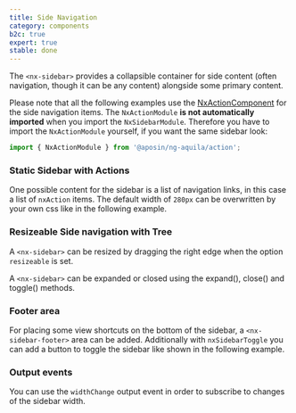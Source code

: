 ```yaml
---
title: Side Navigation
category: components
b2c: true
expert: true
stable: done
---
```


The `<nx-sidebar>` provides a collapsible container for side content (often navigation, though it can be any content) alongside some primary content.

Please note that all the following examples use the [NxActionComponent](./documentation/action) for the side navigation items.
The `NxActionModule` **is not automatically imported** when you import the `NxSidebarModule`. Therefore you have to import the `NxActionModule` yourself, if you want the same sidebar look:

```ts
import { NxActionModule } from '@aposin/ng-aquila/action';
```


### Static Sidebar with Actions
One possible content for the sidebar is a list of navigation links, in this case a list of `nxAction` items.
The default width of `280px` can be overwritten by your own css like in the following example.
<!-- example(sidebar) -->

### Resizeable Side navigation with Tree

A `<nx-sidebar>` can be resized by dragging the right edge when the option `resizeable` is set.
<!-- example(sidebar-resizeable) -->

A `<nx-sidebar>` can be expanded or closed using the expand(), close() and toggle() methods.

<!-- example(sidebar-methods) -->

### Footer area

For placing some view shortcuts on the bottom of the sidebar, a `<nx-sidebar-footer>` area can be added. Additionally with `nxSidebarToggle` you can add a button to toggle the sidebar like shown in the following example.

<!-- example(sidebar-footer) -->

### Output events
You can use the `widthChange` output event in order to subscribe to changes of the sidebar width.
<!-- example(sidebar-outputs) -->


